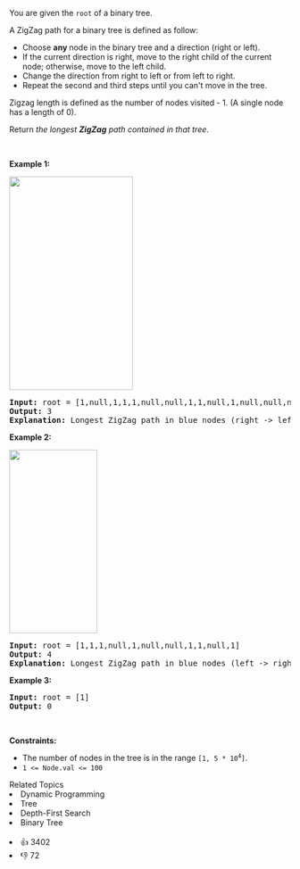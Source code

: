 <p>You are given the <code>root</code> of a binary tree.</p>

<p>A ZigZag path for a binary tree is defined as follow:</p>

<ul> 
 <li>Choose <strong>any </strong>node in the binary tree and a direction (right or left).</li> 
 <li>If the current direction is right, move to the right child of the current node; otherwise, move to the left child.</li> 
 <li>Change the direction from right to left or from left to right.</li> 
 <li>Repeat the second and third steps until you can't move in the tree.</li> 
</ul>

<p>Zigzag length is defined as the number of nodes visited - 1. (A single node has a length of 0).</p>

<p>Return <em>the longest <strong>ZigZag</strong> path contained in that tree</em>.</p>

<p>&nbsp;</p> 
<p><strong class="example">Example 1:</strong></p> 
<img alt="" src="https://assets.leetcode.com/uploads/2020/01/22/sample_1_1702.png" style="width: 221px; height: 383px;" /> 
<pre>
<strong>Input:</strong> root = [1,null,1,1,1,null,null,1,1,null,1,null,null,null,1]
<strong>Output:</strong> 3
<strong>Explanation:</strong> Longest ZigZag path in blue nodes (right -&gt; left -&gt; right).
</pre>

<p><strong class="example">Example 2:</strong></p> 
<img alt="" src="https://assets.leetcode.com/uploads/2020/01/22/sample_2_1702.png" style="width: 157px; height: 329px;" /> 
<pre>
<strong>Input:</strong> root = [1,1,1,null,1,null,null,1,1,null,1]
<strong>Output:</strong> 4
<strong>Explanation:</strong> Longest ZigZag path in blue nodes (left -&gt; right -&gt; left -&gt; right).
</pre>

<p><strong class="example">Example 3:</strong></p>

<pre>
<strong>Input:</strong> root = [1]
<strong>Output:</strong> 0
</pre>

<p>&nbsp;</p> 
<p><strong>Constraints:</strong></p>

<ul> 
 <li>The number of nodes in the tree is in the range <code>[1, 5 * 10<sup>4</sup>]</code>.</li> 
 <li><code>1 &lt;= Node.val &lt;= 100</code></li> 
</ul>

<div><div>Related Topics</div><div><li>Dynamic Programming</li><li>Tree</li><li>Depth-First Search</li><li>Binary Tree</li></div></div><br><div><li>👍 3402</li><li>👎 72</li></div>